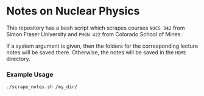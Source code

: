 # Notes on Nuclear Physics
This repository has a bash script which scrapes courses `NUCS 342` from Simon Fraser University and `PHGN 422` from Colorado School of Mines.

If a system argument is given, then the folders for the corresponding lecture notes will be saved there. Otherwise, the notes will be saved in the `HOME` directory.

### Example Usage
`./scrape_notes.sh /my_dir/`
